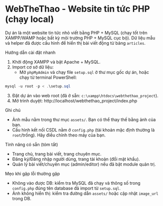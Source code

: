 # WebTheThao - Website tin tức PHP (chạy local)

Dự án là một website tin tức nhỏ viết bằng PHP + MySQL (chạy tốt trên XAMPP/WAMP hoặc bất kỳ môi trường PHP + MySQL cục bộ). Dữ liệu mẫu và helper đã được cấu hình để hiển thị bài viết động từ bảng `articles`.

Hướng dẫn cài đặt nhanh

1) Khởi động XAMPP và bật Apache + MySQL.
2) Import cơ sở dữ liệu:
   - Mở `phpMyAdmin` và chạy file `setup.sql` ở thư mục gốc dự án, hoặc chạy từ terminal PowerShell:

```powershell
mysql -u root -p < .\setup.sql
```

3) Đặt dự án vào web root (đã ở sẵn: `c:\xampp\htdocs\webthethao_project`).
4) Mở trình duyệt: http://localhost/webthethao_project/index.php

Ghi chú
- Ảnh mẫu nằm trong thư mục `assets/`. Bạn có thể thay thế bằng ảnh của bạn.
- Cấu hình kết nối CSDL nằm ở `config.php` (tài khoản mặc định thường là `root`/trống). Hãy điều chỉnh theo máy của bạn.

Tính năng có sẵn (tóm tắt)
- Trang chủ, trang bài viết, trang chuyên mục.
- Đăng ký/Đăng nhập người dùng, trang tài khoản (đổi mật khẩu).
- Quản lý bài viết/chuyên mục (admin/editor) nếu đã bật module quản trị.

Mẹo khi gặp lỗi thường gặp
- Không vào được DB: kiểm tra MySQL đã chạy và thông số trong `config.php` đúng tên database đã import từ `setup.sql`.
- Ảnh không hiển thị: kiểm tra đường dẫn `assets/` hoặc cập nhật `image_url` trong DB.
